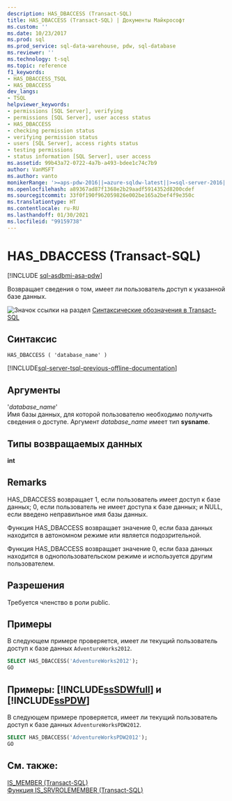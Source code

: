 ```yaml
---
description: HAS_DBACCESS (Transact-SQL)
title: HAS_DBACCESS (Transact-SQL) | Документы Майкрософт
ms.custom: ''
ms.date: 10/23/2017
ms.prod: sql
ms.prod_service: sql-data-warehouse, pdw, sql-database
ms.reviewer: ''
ms.technology: t-sql
ms.topic: reference
f1_keywords:
- HAS_DBACCESS_TSQL
- HAS_DBACCESS
dev_langs:
- TSQL
helpviewer_keywords:
- permissions [SQL Server], verifying
- permissions [SQL Server], user access status
- HAS_DBACCESS
- checking permission status
- verifying permission status
- users [SQL Server], access rights status
- testing permissions
- status information [SQL Server], user access
ms.assetid: 99b43a72-0722-4a7b-a493-bdee1c74c7b9
author: VanMSFT
ms.author: vanto
monikerRange: '>=aps-pdw-2016||=azure-sqldw-latest||>=sql-server-2016||>=sql-server-linux-2017||=azuresqldb-mi-current'
ms.openlocfilehash: a89367ad87f1368e2b29aadf5914352d8200cdef
ms.sourcegitcommit: 33f0f190f962059826e002be165a2bef4f9e350c
ms.translationtype: HT
ms.contentlocale: ru-RU
ms.lasthandoff: 01/30/2021
ms.locfileid: "99159738"
---
```

# <a name="has_dbaccess-transact-sql"></a>HAS_DBACCESS (Transact-SQL)
[!INCLUDE [sql-asdbmi-asa-pdw](../../includes/applies-to-version/sql-asdbmi-asa-pdw.md)]

  Возвращает сведения о том, имеет ли пользователь доступ к указанной базе данных.  
  
 ![Значок ссылки на раздел](../../database-engine/configure-windows/media/topic-link.gif "Значок ссылки на раздел") [Синтаксические обозначения в Transact-SQL](../../t-sql/language-elements/transact-sql-syntax-conventions-transact-sql.md)  
  
## <a name="syntax"></a>Синтаксис  
  
```syntaxsql  
HAS_DBACCESS ( 'database_name' )  
```  
  
[!INCLUDE[sql-server-tsql-previous-offline-documentation](../../includes/sql-server-tsql-previous-offline-documentation.md)]

## <a name="arguments"></a>Аргументы
 '*database_name*'  
 Имя базы данных, для которой пользователю необходимо получить сведения о доступе. Аргумент *database_name* имеет тип **sysname**.  
  
## <a name="return-types"></a>Типы возвращаемых данных  
 **int**  
  
## <a name="remarks"></a>Remarks  
 HAS_DBACCESS возвращает 1, если пользователь имеет доступ к базе данных; 0, если пользователь не имеет доступа к базе данных; и NULL, если введено неправильное имя базы данных.  
  
 Функция HAS_DBACCESS возвращает значение 0, если база данных находится в автономном режиме или является подозрительной.  
  
 Функция HAS_DBACCESS возвращает значение 0, если база данных находится в однопользовательском режиме и используется другим пользователем.  
  
## <a name="permissions"></a>Разрешения  
 Требуется членство в роли public.  
  
## <a name="examples"></a>Примеры  
 В следующем примере проверяется, имеет ли текущий пользователь доступ к базе данных `AdventureWorks2012`.  
  
```sql  
SELECT HAS_DBACCESS('AdventureWorks2012');  
GO  
```  
  
## <a name="examples-sssdwfull-and-sspdw"></a>Примеры: [!INCLUDE[ssSDWfull](../../includes/sssdwfull-md.md)] и [!INCLUDE[ssPDW](../../includes/sspdw-md.md)]  
 В следующем примере проверяется, имеет ли текущий пользователь доступ к базе данных `AdventureWorksPDW2012`.  
  
```sql  
SELECT HAS_DBACCESS('AdventureWorksPDW2012');  
GO  
```  
  
## <a name="see-also"></a>См. также:  
 [IS_MEMBER (Transact-SQL)](../../t-sql/functions/is-member-transact-sql.md)   
 [Функция IS_SRVROLEMEMBER (Transact-SQL)](../../t-sql/functions/is-srvrolemember-transact-sql.md)  
  
  


